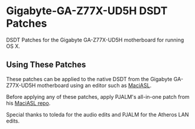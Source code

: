 # Gigabyte-GA-Z77X-UD5H DSDT Patches

DSDT Patches for the Gigabyte GA-Z77X-UD5H motherboard for running OS X.

## Using These Patches
These patches can be applied to the native DSDT from the Gigabyte GA-Z77X-UD5H motherboard using an editor such as [MaciASL](http://maciasl.sourceforge.net).

Before applying any of these patches, apply PJALM's all-in-one patch from his [MaciASL repo](http://maciasl.sourceforge.net/pjalm/gigabyte/).

Special thanks to toleda for the audio edits and PJALM for the Atheros LAN edits.
